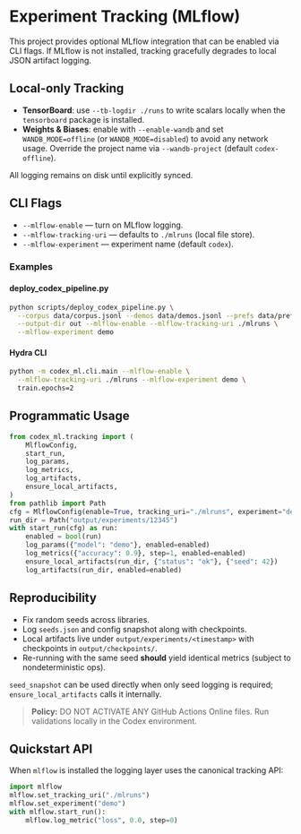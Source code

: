 <!-- BEGIN: CODEX_MLFLOW_DOCS -->

# Experiment Tracking (MLflow)

This project provides optional MLflow integration that can be enabled via CLI flags.
If MLflow is not installed, tracking gracefully degrades to local JSON artifact logging.

## Local-only Tracking

- **TensorBoard**: use `--tb-logdir ./runs` to write scalars locally when the
  `tensorboard` package is installed.
- **Weights & Biases**: enable with `--enable-wandb` and set
  `WANDB_MODE=offline` (or `WANDB_MODE=disabled`) to avoid any network usage.
  Override the project name via `--wandb-project` (default `codex-offline`).

All logging remains on disk until explicitly synced.

## CLI Flags

- `--mlflow-enable` — turn on MLflow logging.
- `--mlflow-tracking-uri` — defaults to `./mlruns` (local file store).
- `--mlflow-experiment` — experiment name (default `codex`).

### Examples

#### deploy_codex_pipeline.py

```bash
python scripts/deploy_codex_pipeline.py \
  --corpus data/corpus.jsonl --demos data/demos.jsonl --prefs data/prefs.jsonl \
  --output-dir out --mlflow-enable --mlflow-tracking-uri ./mlruns \
  --mlflow-experiment demo
```

#### Hydra CLI

```bash
python -m codex_ml.cli.main --mlflow-enable \
  --mlflow-tracking-uri ./mlruns --mlflow-experiment demo \
  train.epochs=2
```

## Programmatic Usage

```python
from codex_ml.tracking import (
    MlflowConfig,
    start_run,
    log_params,
    log_metrics,
    log_artifacts,
    ensure_local_artifacts,
)
from pathlib import Path
cfg = MlflowConfig(enable=True, tracking_uri="./mlruns", experiment="demo")
run_dir = Path("output/experiments/12345")
with start_run(cfg) as run:
    enabled = bool(run)
    log_params({"model": "demo"}, enabled=enabled)
    log_metrics({"accuracy": 0.9}, step=1, enabled=enabled)
    ensure_local_artifacts(run_dir, {"status": "ok"}, {"seed": 42})
    log_artifacts(run_dir, enabled=enabled)
```

## Reproducibility

- Fix random seeds across libraries.
- Log `seeds.json` and config snapshot along with checkpoints.
- Local artifacts live under `output/experiments/<timestamp>` with checkpoints in `output/checkpoints/`.
- Re-running with the same seed **should** yield identical metrics (subject to nondeterministic ops).

`seed_snapshot` can be used directly when only seed logging is required; `ensure_local_artifacts` calls it internally.

> **Policy:** DO NOT ACTIVATE ANY GitHub Actions Online files. Run validations locally in the Codex environment.

## Quickstart API

When `mlflow` is installed the logging layer uses the canonical tracking API:

```python
import mlflow
mlflow.set_tracking_uri("./mlruns")
mlflow.set_experiment("demo")
with mlflow.start_run():
    mlflow.log_metric("loss", 0.0, step=0)
```
